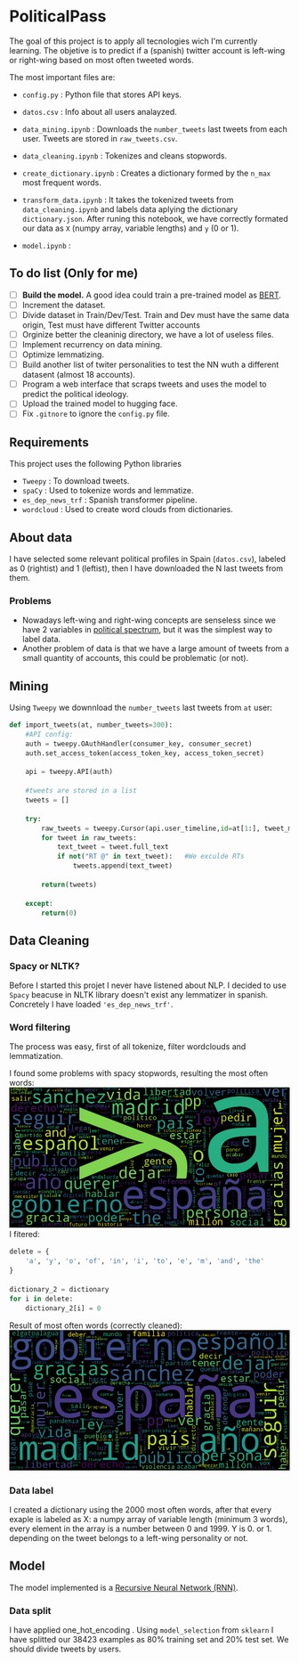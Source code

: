 # PoliticalPass

The goal of this project is to apply all tecnologies wich I'm currently learning. The objetive is to predict if a (spanish) twitter account is left-wing or right-wing based on most often tweeted words.

The most important files are:

* `config.py` : Python file that stores API keys.

* `datos.csv` : Info about all users analayzed.

* `data_mining.ipynb` : Downloads the `number_tweets` last tweets from each user. Tweets are stored in `raw_tweets.csv`.  

* `data_cleaning.ipynb` : Tokenizes and cleans stopwords.

* `create_dictionary.ipynb` : Creates a dictionary formed by the `n_max` most frequent words.

* `transform_data.ipynb` : It takes the tokenized tweets from `data_cleaning.ipynb` and labels data aplying the dictionary `dictionary.json`. After runing this notebook, we have correctly formated our data as `X` (numpy array, variable lengths) and `y` (0 or 1). 

* `model.ipynb` : 

## To do list (Only for me)
- [ ] **Build the model.** A good idea could train a pre-trained model as [BERT](https://www.tensorflow.org/text/tutorials/fine_tune_bert). 
- [ ] Increment the dataset.
- [ ] Divide dataset in Train/Dev/Test. Train and Dev must have the same data origin, Test must have different Twitter accounts
- [ ] Orginize better the cleaninig directory, we have a lot of useless files.
- [ ] Implement recurrency on data mining.
- [ ] Optimize lemmatizing.
- [ ] Build another list of twiter personalities to test the NN wuth a different datasent (almost 18 accounts).
- [ ] Program a web interface that scraps tweets and uses the model to predict the political ideology.
- [ ] Upload the trained model to hugging face.
- [ ] Fix `.gitnore` to ignore the `config.py` file. 

## Requirements
This project uses the following Python libraries

* `Tweepy` : To download tweets.
* `spaCy` : Used to tokenize words and lemmatize.
* `es_dep_news_trf` : Spanish transformer pipeline.
* `wordcloud` : Used to create word clouds from dictionaries.

## About data
I have selected some relevant political profiles in Spain (`datos.csv`), labeled as 0 (rightist) and 1 (leftist), then I have downloaded the N last tweets from them. 

### Problems
 * Nowadays left-wing and right-wing concepts are senseless since we have 2 variables in [political spectrum](https://en.wikipedia.org/wiki/Political_spectrum), but it was the simplest way to label data. 
 * Another problem of data is that we have a large amount of tweets from a small quantity of accounts, this could be problematic (or not).


## Mining
Using `Tweepy` we downnload the `number_tweets` last tweets from `at` user:

```python
def import_tweets(at, number_tweets=300):
	#API config:
	auth = tweepy.OAuthHandler(consumer_key, consumer_secret)
	auth.set_access_token(access_token_key, access_token_secret)

	api = tweepy.API(auth)

	#tweets are stored in a list
	tweets = []

	try:
		raw_tweets = tweepy.Cursor(api.user_timeline,id=at[1:], tweet_mode="extended").items(number_tweets)
		for tweet in raw_tweets:
			text_tweet = tweet.full_text
			if not("RT @" in text_tweet):   #We exculde RTs
				tweets.append(text_tweet)

		return(tweets)

	except:
		return(0)
```


## Data Cleaning

### Spacy or NLTK?
Before I started this projet I never have listened about NLP. I decided to use `Spacy` beacuse in NLTK library doesn't exist any lemmatizer in spanish. Concretely I have loaded `'es_dep_news_trf'`.

### Word filtering
The process was easy, first of all tokenize, filter wordclouds and lemmatization.

I found some problems with spacy stopwords, resulting the most often words:
![WordCloud Bad](https://github.com/rubzip/PoliticalPass/blob/main/wordcloud_bad.png)
I fitered:
```python
delete = {
    'a', 'y', 'o', 'of', 'in', 'i', 'to', 'e', 'm', 'and', 'the'
}

dictionary_2 = dictionary
for i in delete:
    dictionary_2[i] = 0
```

Result of most often words (correctly cleaned):
![WordCloud](https://github.com/rubzip/PoliticalPass/blob/main/wordcloud.png)

### Data label
I created a dictionary using the 2000 most often words, after that every exaple is labeled as X: a numpy array of variable length (minimum 3 words), every element in the array is a number between 0 and 1999. Y is 0. or 1. depending on the tweet belongs to a left-wing personality or not. 

## Model
The model implemented is a [Recursive Neural Network (RNN)](https://en.wikipedia.org/wiki/Recursive_neural_network).

### Data split
I have applied one_hot_encoding . Using `model_selection` from `sklearn` I have splitted our 38423 examples as 80% training set and 20% test set.
We should divide tweets by users. 
